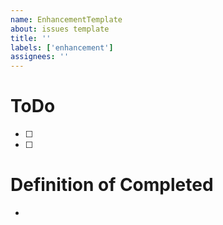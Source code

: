 ```yaml
---
name: EnhancementTemplate
about: issues template
title: ''
labels: ['enhancement']
assignees: ''
---
```


# ToDo

- [ ]
- [ ]

# Definition of Completed

-
